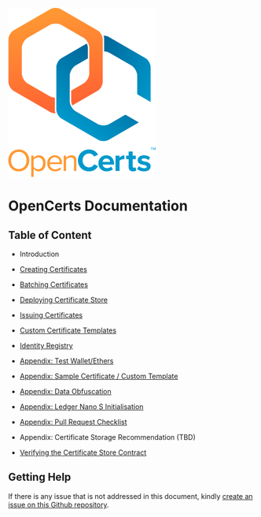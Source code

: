 ![OpenCerts Logo](./assets/logo.png)

# OpenCerts Documentation

## Table of Content

- Introduction
- [Creating Certificates](./creating_certificates.md)
- [Batching Certificates](./batching_certificates.md)
- [Deploying Certificate Store](./deploying_store.md)
- [Issuing Certificates](./issuing_certificates.md)
- [Custom Certificate Templates](./custom_template.md)
- [Identity Registry](./identity_registry.md)
- [Appendix: Test Wallet/Ethers](./appendix_test_accounts.md)
- [Appendix: Sample Certificate / Custom Template](./appendix_samples.md)
- [Appendix: Data Obfuscation](./appendix_data_obfuscation.md)
- [Appendix: Ledger Nano S Initialisation](./appendix_ledgerinit.md)
- [Appendix: Pull Request Checklist](./appendix_pull_request_checklist.md)
- Appendix: Certificate Storage Recommendation (TBD)

- [Verifying the Certificate Store Contract](./verifying_contract.md)

## Getting Help

If there is any issue that is not addressed in this document, kindly [create an issue on this Github repository](https://github.com/GovTechSG/opencerts-documentation/issues).
